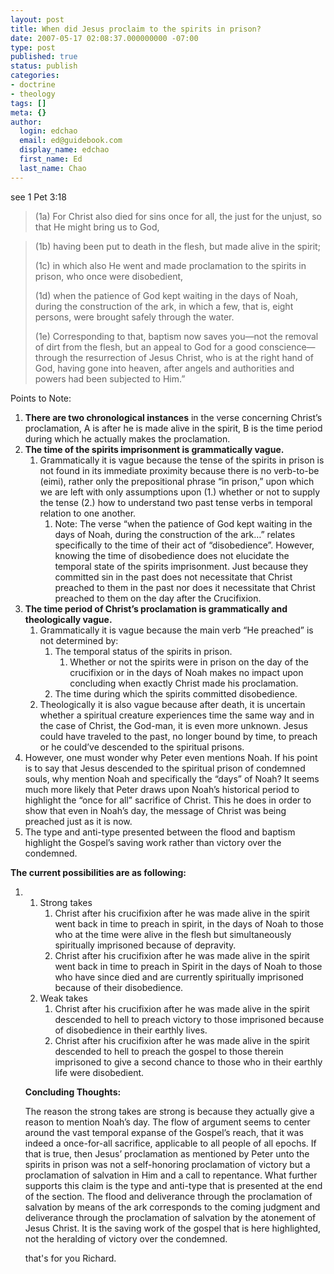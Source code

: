 ```yaml
---
layout: post
title: When did Jesus proclaim to the spirits in prison?
date: 2007-05-17 02:08:37.000000000 -07:00
type: post
published: true
status: publish
categories:
- doctrine
- theology
tags: []
meta: {}
author:
  login: edchao
  email: ed@guidebook.com
  display_name: edchao
  first_name: Ed
  last_name: Chao
---
```

<p>see 1 Pet 3:18</p>
<blockquote><p>(1a) For Christ also died for sins once for all, the just for the unjust, so that He might bring us to God,</p></blockquote>
<blockquote><p>(1b) having been put to death in the flesh, but made alive in the spirit;</p>
<p>(1c) in which also He went and made proclamation to the spirits in prison, who once were disobedient,</p>
<p>(1d) when the patience of God kept waiting in the days of Noah, during the construction of the ark, in which a few, that is, eight persons, were brought safely through the water.</p>
<p>(1e) Corresponding to that, baptism now saves you—not the removal of dirt from the flesh, but an appeal to God for a good conscience—through the resurrection of Jesus Christ, who is at the right hand of God, having gone into heaven, after angels and authorities and powers had been subjected to Him.”</p></blockquote>
<p>Points to Note:</p>
<ol>
<li><strong>There are </strong><strong>two chronological instances</strong> in the verse concerning Christ’s proclamation, A is after he is made alive in the spirit, B is the time period during which he actually makes the proclamation.</li>
<li><strong>The time of the spirits imprisonment is grammatically vague.</strong>
<ol>
<li>Grammatically it is vague because the tense of the spirits in prison is not found in its immediate proximity because there is no verb-to-be (eimi), rather only the prepositional phrase “in prison,” upon which we are left with only assumptions upon (1.) whether or not to supply the tense (2.) how to understand two past tense verbs in temporal relation to one another.
<ol>
<li>Note: The verse “when the patience of God kept waiting in the days of Noah, during the construction of the ark…” relates specifically to the time of their act of “disobedience”. However, knowing the time of disobedience does not elucidate the temporal state of the spirits imprisonment.  Just because they committed sin in the past does not necessitate that Christ preached to them in the past nor does it necessitate that Christ preached to them on the day after the Crucifixion.</li>
</ol>
</li>
</ol>
</li>
<li><strong>The time period of Christ’s proclamation is grammatically and theologically vague.</strong>
<ol>
<li>Grammatically it is vague because the main verb “He preached” is not determined by:
<ol>
<li>The temporal status of the spirits in prison.
<ol>
<li>Whether or not the spirits were in prison on the day of the crucifixion or in the days of Noah makes no impact upon concluding when exactly Christ made his proclamation.</li>
</ol>
</li>
<li>The time during which the spirits committed disobedience.</li>
</ol>
</li>
<li>Theologically it is also vague because after death, it is uncertain whether a spiritual creature experiences time the same way and in the case of Christ, the God-man, it is even more unknown.  Jesus could have traveled to the past, no longer bound by time, to preach or he could’ve descended to the spiritual prisons.</li>
</ol>
</li>
<li>However, one must wonder why Peter even mentions Noah.  If his point is to say that Jesus descended to the spiritual prison of condemned souls, why mention Noah and specifically the “days” of Noah? It seems much more likely that Peter draws upon Noah’s historical period to highlight the “once for all” sacrifice of Christ.  This he does in order to show that even in Noah’s day, the message of Christ was being preached just as it is now.</li>
<li>The type and anti-type presented between the flood and baptism highlight the Gospel’s saving work rather than victory over the condemned.</li>
</ol>
<p><strong>The current possibilities are as following:</strong></p>
<ol>
<li>
<ol>
<li>Strong takes
<ol>
<li>Christ after his crucifixion after he was made alive in the spirit went back in time to preach in spirit, in the days of Noah to those who at the time were alive in the flesh but simultaneously spiritually imprisoned because of depravity.</li>
<li>Christ after his crucifixion after he was made alive in the spirit went back in time to preach in Spirit in the days of Noah to those who have since died and are currently spiritually imprisoned because of their disobedience.</li>
</ol>
</li>
<li>Weak takes
<ol>
<li>Christ after his crucifixion after he was made alive in the spirit descended to hell to preach victory to those imprisoned because of disobedience in their earthly lives.</li>
<li>Christ after his crucifixion after he was made alive in the spirit descended to hell to preach the gospel to those therein imprisoned to give a second chance to those who in their earthly life were disobedient.</li>
</ol>
</li>
</ol>
</li>
<p><strong>Concluding Thoughts:</strong></p>
<p>The reason the strong takes are strong is because they actually give a reason to mention Noah’s day.  The flow of argument seems to center around the vast temporal expanse of the Gospel’s reach, that it was indeed a once-for-all sacrifice, applicable to all people of all epochs.  If that is true, then Jesus’ proclamation as mentioned by Peter unto the spirits in prison was not a self-honoring proclamation of victory but a proclamation of salvation in Him and a call to repentance.  What further supports this claim is the type and anti-type that is presented at the end of the section. The flood and deliverance through the proclamation of salvation by means of the ark corresponds to the coming judgment and deliverance through the proclamation of salvation by the atonement of Jesus Christ.  It is the saving work of the gospel that is here highlighted, not the heralding of victory over the condemned.</p>
<p>that's for you Richard.</ol>
